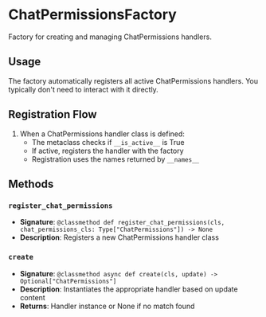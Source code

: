 # ChatPermissionsFactory

Factory for creating and managing ChatPermissions handlers.

## Usage

The factory automatically registers all active ChatPermissions handlers. 
You typically don't need to interact with it directly.

## Registration Flow

1. When a ChatPermissions handler class is defined:
   - The metaclass checks if `__is_active__` is True
   - If active, registers the handler with the factory
   - Registration uses the names returned by `__names__`

## Methods

### `register_chat_permissions`
- **Signature**: `@classmethod def register_chat_permissions(cls, chat_permissions_cls: Type["ChatPermissions"]) -> None`
- **Description**: Registers a new ChatPermissions handler class

### `create`
- **Signature**: `@classmethod async def create(cls, update) -> Optional["ChatPermissions"]`
- **Description**: Instantiates the appropriate handler based on update content
- **Returns**: Handler instance or None if no match found
